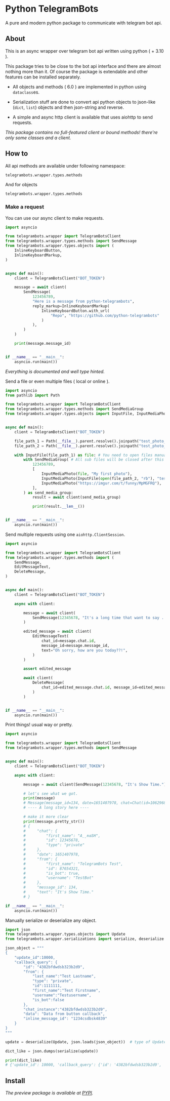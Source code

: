 # Python TelegramBots

A pure and modern python package to communicate with telegram bot api.

## About

This is an async wrapper over telegram bot api written using python ( + 3.10 ).

This package tries to be close to the bot api interface and there are almost
nothing more than it. Of course the package is extendable and other features
can be installed separately.

- All objects and methods ( 6.0 ) are implemented in python using `dataclass`es.

- Serialization stuff are done to convert api python objects to json-like (`dict`, `list`) objects and then json-string and reverse.

- A simple and async http client is available that uses aiohttp to send requests.

_This package contains no full-featured client or bound methods! there're only some classes and a client._

## How to

All api methods are available under following namespace:

```py
telegrambots.wrapper.types.methods
```

And for objects

```py
telegrambots.wrapper.types.methods
```

### Make a request

You can use our async client to make requests.

```py
import asyncio

from telegrambots.wrapper import TelegramBotsClient
from telegrambots.wrapper.types.methods import SendMessage
from telegrambots.wrapper.types.objects import (
    InlineKeyboardButton,
    InlineKeyboardMarkup,
)


async def main():
    client = TelegramBotsClient("BOT_TOKEN")

    message = await client(
        SendMessage(
            123456789,
            "Here is a message from python-telegrambots",
            reply_markup=InlineKeyboardMarkup(
                InlineKeyboardButton.with_url(
                    "Repo", "https://github.com/python-telegrambots"
                )
            ),
        )
    )

    print(message.message_id)


if __name__ == "__main__":
    asyncio.run(main())

```

_Everything is documented and well type hinted._

Send a file or even multiple files ( local or online ).

```py
import asyncio
from pathlib import Path

from telegrambots.wrapper import TelegramBotsClient
from telegrambots.wrapper.types.methods import SendMediaGroup
from telegrambots.wrapper.types.objects import InputFile, InputMediaPhoto


async def main():
    client = TelegramBotsClient("BOT_TOKEN")

    file_path_1 = Path(__file__).parent.resolve().joinpath("test_photo_1.jpg")
    file_path_2 = Path(__file__).parent.resolve().joinpath("test_photo_2.jpg")

    with InputFile(file_path_1) as file: # You need to open files manually if you're using Path.
        with SendMediaGroup( # All sub files will be closed after this
            123456789,
            [
                InputMediaPhoto(file, "My first photo"),
                InputMediaPhoto(InputFile(open(file_path_2, "rb"), "test_photo_2.jpg")), # Directly open and use file.
                InputMediaPhoto("https://imgur.com/t/funny/MpMGFRQ"),
            ],
        ) as send_media_group:
            result = await client(send_media_group)

            print(result.__len__())


if __name__ == "__main__":
    asyncio.run(main())
```

Send multiple requests using one `aiohttp.ClientSession`.

``` py
import asyncio

from telegrambots.wrapper import TelegramBotsClient
from telegrambots.wrapper.types.methods import (
    SendMessage,
    EditMessageText,
    DeleteMessage,
)


async def main():
    client = TelegramBotsClient("BOT_TOKEN")

    async with client:

        message = await client(
            SendMessage(12345678, "It's a long time that want to say ... I love you.")
        )

        edited_message = await client(
            EditMessageText(
                chat_id=message.chat.id,
                message_id=message.message_id,
                text="Oh sorry, how are you today??!",
            )
        )

        assert edited_message

        await client(
            DeleteMessage(
                chat_id=edited_message.chat.id, message_id=edited_message.message_id
            )
        )


if __name__ == "__main__":
    asyncio.run(main())

```

Print things! usual way or pretty.

```py
import asyncio

from telegrambots.wrapper import TelegramBotsClient
from telegrambots.wrapper.types.methods import SendMessage


async def main():
    client = TelegramBotsClient("BOT_TOKEN")

    async with client:

        message = await client(SendMessage(12345678, "It's Show Time."))

        # let's see what we got.
        print(message)
        # Message(message_id=134, date=1651407978, chat=Chat(id=106296897, ...
        # ---- A long story here ----

        # make it more clear
        print(message.pretty_str())
        # {
        #     "chat": {
        #         "first_name": "A̤̮ʀαՏH",
        #         "id": 12345678,
        #         "type": "private"
        #     },
        #     "date": 1651407978,
        #     "from": {
        #         "first_name": "TelegramBots Test",
        #         "id": 87654321,
        #         "is_bot": true,
        #         "username": "TestBot"
        #     },
        #     "message_id": 134,
        #     "text": "It's Show Time."
        # }

if __name__ == "__main__":
    asyncio.run(main())
```

Manually serialize or deserialize any object.

```py
import json
from telegrambots.wrapper.types.objects import Update
from telegrambots.wrapper.serializations import serialize, deserialize

json_object = """
{
    "update_id":10000,
    "callback_query": {
        "id": "4382bfdwdsb323b2d9",
        "from": {
            "last_name":"Test Lastname",
            "type": "private",
            "id":1111111,
            "first_name":"Test Firstname",
            "username":"Testusername",
            "is_bot":false
        },
        "chat_instance":"4382bfdwdsb323b2d9",
        "data": "Data from button callback",
        "inline_message_id": "1234csdbsk4839"
    }
}
"""

update = deserialize(Update, json.loads(json_object))  # type of Update

dict_like = json.dumps(serialize(update))

print(dict_like)
# {'update_id': 10000, 'callback_query': {'id': '4382bfdwdsb323b2d9', 'from': {'id': 1111111, 'is_bot': False, 'first_name': 'Test Firstname', 'last_name': 'Test Lastname', 'username': 'Testusername'}, 'chat_instance': '4382bfdwdsb323b2d9', 'inline_message_id': '1234csdbsk4839', 'data': 'Data from button callback'}}

```

## Install

_The preview package is available at [PYPI](https://pypi.org/project/telegrambots)._
